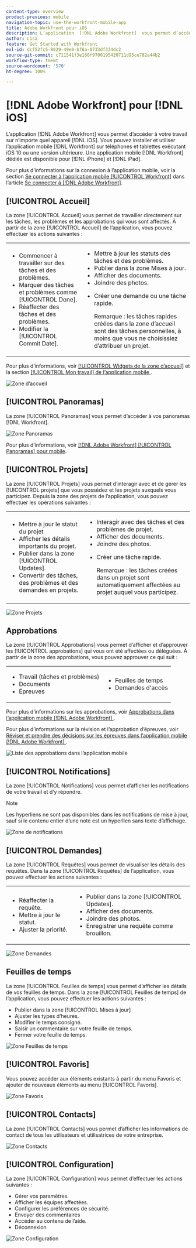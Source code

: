 ```yaml
---
content-type: overview
product-previous: mobile
navigation-topic: use-the-workfront-mobile-app
title: Adobe Workfront pour iOS
description: L’application  [!DNL Adobe Workfront]  vous permet d’accéder à votre travail sur n’importe quel appareil iOS. Vous pouvez installer et utiliser l’application mobile  [!DNL Workfront]  sur téléphones et tablettes exécutant iOS 10 ou une version ultérieure. Une application mobile  [!DNL Workfront]  dédiée est disponible pour iPhone et iPad.
author: Lisa
feature: Get Started with Workfront
exl-id: dcf52fc5-8029-49e0-bf6a-0733df334dc2
source-git-commit: c711541f3e166f9700195420711d95ce782a44b2
workflow-type: tm+mt
source-wordcount: '570'
ht-degree: 100%

---
```


# [!DNL Adobe Workfront] pour [!DNL iOS]

L’application [!DNL Adobe Workfront] vous permet d’accéder à votre travail sur n’importe quel appareil [!DNL iOS]. Vous pouvez installer et utiliser l’application mobile [!DNL Workfront] sur téléphones et tablettes exécutant iOS 10 ou une version ultérieure. Une application mobile [!DNL Workfront] dédiée est disponible pour [!DNL iPhone] et [!DNL iPad].

Pour plus d’informations sur la connexion à l’application mobile, voir la section [Se connecter à l’application mobile [!UICONTROL Workfront]](../../../workfront-basics/manage-your-account-and-profile/managing-your-workfront-account/log-in-to-workfront.md#log) dans l’article [Se connecter à  [!DNL Adobe Workfront]](../../../workfront-basics/manage-your-account-and-profile/managing-your-workfront-account/log-in-to-workfront.md).

## [!UICONTROL Accueil]

La zone [!UICONTROL Accueil] vous permet de travailler directement sur les tâches, les problèmes et les approbations qui vous sont affectés. À partir de la zone [!UICONTROL Accueil] de l’application, vous pouvez effectuer les actions suivantes :

<table style="table-layout:auto"> 
 <col> 
 <col> 
 <tbody> 
  <tr> 
   <td> 
    <ul> 
     <li>Commencer à travailler sur des tâches et des problèmes.</li> 
     <li>Marquer des tâches et problèmes comme [!UICONTROL Done].</li> 
     <li>Réaffecter des tâches et des problèmes.</li> 
     <li>Modifier la [!UICONTROL Commit Date].</li> 
    </ul> </td> 
   <td> 
    <ul> 
     <li>Mettre à jour les statuts des tâches et des problèmes.</li> 
     <li>Publier dans la zone Mises à jour.</li> 
     <li>Afficher des documents.</li> 
     <li>Joindre des photos.</li> 
     <li> <p>Créer une demande ou une tâche rapide.</p> <p>Remarque : les tâches rapides créées dans la zone d’accueil sont des tâches personnelles, à moins que vous ne choisissiez d’attribuer un projet.</p> </li> 
    </ul> </td> 
  </tr> 
 </tbody> 
</table>

Pour plus d’informations, voir [[!UICONTROL Widgets de la zone d’accueil]](../../../workfront-basics/mobile-apps/using-the-workfront-mobile-app/home-area-widgets-mobile.md) et la section [[!UICONTROL Mon travail] de l’application mobile ](../../../workfront-basics/mobile-apps/using-the-workfront-mobile-app/my-work-section-mobile.md).

![Zone d’accueil](assets/mobile-home-area.png)

## [!UICONTROL Panoramas]

La zone [!UICONTROL Panoramas] vous permet d’accéder à vos panoramas [!DNL Workfront].

![Zone Panoramas](assets/mobile-all-boards-displayed.png)

Pour plus d’informations, voir [[!DNL Adobe Workfront] [!UICONTROL Panoramas] pour mobile](/help/quicksilver/workfront-basics/mobile-apps/using-the-workfront-mobile-app/mobile-boards.md).

## [!UICONTROL Projets]

La zone [!UICONTROL Projets] vous permet d’interagir avec et de gérer les [!UICONTROL projets] que vous possédez et les projets auxquels vous participez. Depuis la zone des projets de l’application, vous pouvez effectuer les opérations suivantes :

<table style="table-layout:auto"> 
 <col> 
 <col> 
 <tbody> 
  <tr> 
   <td> 
    <ul> 
     <li>Mettre à jour le statut du projet</li> 
     <li>Afficher les détails importants du projet.</li> 
     <li>Publier dans la zone [!UICONTROL Updates].</li> 
     <li>Convertir des tâches, des problèmes et des demandes en projets.</li> 
    </ul> </td> 
   <td> 
    <ul> 
     <li>Interagir avec des tâches et des problèmes de projet.</li> 
     <li>Afficher des documents.</li> 
     <li>Joindre des photos.</li> 
     <li> <p>Créer une tâche rapide.</p> <p>Remarque : les tâches créées dans un projet sont automatiquement affectées au projet auquel vous participez. </p> </li> 
    </ul> </td> 
  </tr> 
 </tbody> 
</table>

![Zone Projets](assets/mobile-projects-area.png)

## Approbations

La zone [!UICONTROL Approbations] vous permet d’afficher et d’approuver les [!UICONTROL approbations] qui vous ont été affectées ou déléguées. À partir de la zone des approbations, vous pouvez approuver ce qui suit :

<table style="table-layout:auto">
 <col>
 <col>
 <tbody>
  <tr>
   <td>
    <ul>
     <li>Travail (tâches et problèmes)</li>
     <li>Documents</li>
     <li>Épreuves </li>
    </ul> </td>
   <td>
    <ul>
     <li>Feuilles de temps</li>
     <li>Demandes d'accès</li>
    </ul> </td>
  </tr>
 </tbody>
</table>

Pour plus d’informations sur les approbations, voir [Approbations dans l’application mobile  [!DNL Adobe Workfront] ](../../../workfront-basics/mobile-apps/using-the-workfront-mobile-app/approvals-in-mobile-app.md).

Pour plus d’informations sur la révision et l’approbation d’épreuves, voir [Réviser et prendre des décisions sur les épreuves dans l’application mobile  [!DNL Adobe Workfront] ](../../../workfront-basics/mobile-apps/using-the-workfront-mobile-app/work-with-proofs-in-mobile-app.md).

![Liste des approbations dans l’application mobile](assets/mobile-approvals-adobe-350x574.png)

## [!UICONTROL Notifications]

La zone [!UICONTROL Notifications] vous permet d’afficher les notifications de votre travail et d’y répondre.

>[!NOTE]
>Les hyperliens ne sont pas disponibles dans les notifications de mise à jour, sauf si le contenu entier d’une note est un hyperlien sans texte d’affichage.

![Zone de notifications](assets/mobile-notifications-area.png)

## [!UICONTROL Demandes]

La zone [!UICONTROL Requêtes] vous permet de visualiser les détails des requêtes. Dans la zone [!UICONTROL Requêtes] de l’application, vous pouvez effectuer les actions suivantes :

<table style="table-layout:auto">
 <col>
 <col>
 <tbody>
  <tr>
   <td>
    <ul>
     <li>Réaffecter la requête.</li>
     <li>Mettre à jour le statut.</li>
     <li>Ajuster la priorité.</li>
    </ul> </td>
   <td>
    <ul>
     <li>Publier dans la zone [!UICONTROL Updates].</li>
     <li>Afficher des documents.</li>
     <li>Joindre des photos.</li>
     <li>Enregistrer une requête comme brouillon.</li>
    </ul> </td>
  </tr>
 </tbody>
</table>

![Zone Demandes](assets/mobile-requests-area.png)

## Feuilles de temps

La zone [!UICONTROL Feuilles de temps] vous permet d’afficher les détails de vos feuilles de temps. Dans la zone [!UICONTROL Feuilles de temps] de l’application, vous pouvez effectuer les actions suivantes :

* Publier dans la zone [!UICONTROL Mises à jour]
* Ajuster les types d’heures.
* Modifier le temps consigné.
* Saisir un commentaire sur votre feuille de temps.
* Fermer votre feuille de temps.

![Zone Feuilles de temps](assets/mobile-timesheets-area.png)

## [!UICONTROL Favoris]

Vous pouvez accéder aux éléments existants à partir du menu Favoris et ajouter de nouveaux éléments au menu [!UICONTROL Favoris].

![Zone Favoris](assets/mobile-favorites-area.png)

## [!UICONTROL Contacts]

La zone [!UICONTROL Contacts] vous permet d’afficher les informations de contact de tous les utilisateurs et utilisatrices de votre entreprise.

![Zone Contacts](assets/mobile-contacts-area.png)

## [!UICONTROL Configuration]

La zone [!UICONTROL Configuration] vous permet d’effectuer les actions suivantes :

* Gérer vos paramètres.
* Afficher les équipes affectées.
* Configurer les préférences de sécurité.
* Envoyer des commentaires
* Accéder au contenu de l’aide.
* Déconnexion

![Zone Configuration](assets/ios-configuration-area.png)
